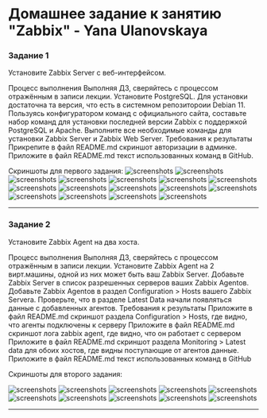 # Домашнее задание к занятию "Zabbix" - Yana Ulanovskaya

### Задание 1

Установите Zabbix Server с веб-интерфейсом.

Процесс выполнения
Выполняя ДЗ, сверяйтесь с процессом отражённым в записи лекции.
Установите PostgreSQL. Для установки достаточна та версия, что есть в системном репозитороии Debian 11.
Пользуясь конфигуратором команд с официального сайта, составьте набор команд для установки последней версии Zabbix с поддержкой PostgreSQL и Apache.
Выполните все необходимые команды для установки Zabbix Server и Zabbix Web Server.
Требования к результаты
Прикрепите в файл README.md скриншот авторизации в админке.
Приложите в файл README.md текст использованных команд в GitHub.

Скриншоты для первого задания:
![screenshots](https://github.com/Lamofaq/1hw/blob/main/IMG/1.1.PNG)
![screenshots](https://github.com/Lamofaq/1hw/blob/main/IMG/1.PNG)
![screenshots](https://github.com/Lamofaq/1hw/blob/main/IMG/2.PNG)
![screenshots](https://github.com/Lamofaq/1hw/blob/main/IMG/3.PNG)
![screenshots](https://github.com/Lamofaq/1hw/blob/main/IMG/4.PNG)
![screenshots](https://github.com/Lamofaq/1hw/blob/main/IMG/5.PNG)
![screenshots](https://github.com/Lamofaq/1hw/blob/main/IMG/6.PNG)
![screenshots](https://github.com/Lamofaq/1hw/blob/main/IMG/7.PNG)
![screenshots](https://github.com/Lamofaq/1hw/blob/main/IMG/8.PNG)
![screenshots](https://github.com/Lamofaq/1hw/blob/main/IMG/9.PNG)
![screenshots](https://github.com/Lamofaq/1hw/blob/main/IMG/10.PNG)
![screenshots](https://github.com/Lamofaq/1hw/blob/main/IMG/11.PNG)
![screenshots](https://github.com/Lamofaq/1hw/blob/main/IMG/12.PNG)
![screenshots](https://github.com/Lamofaq/1hw/blob/main/IMG/13.PNG)
![screenshots](https://github.com/Lamofaq/1hw/blob/main/IMG/14.PNG)
![screenshots](https://github.com/Lamofaq/1hw/blob/main/IMG/15.PNG)

---


### Задание 2

Установите Zabbix Agent на два хоста.

Процесс выполнения
Выполняя ДЗ, сверяйтесь с процессом отражённым в записи лекции.
Установите Zabbix Agent на 2 вирт.машины, одной из них может быть ваш Zabbix Server.
Добавьте Zabbix Server в список разрешенных серверов ваших Zabbix Agentов.
Добавьте Zabbix Agentов в раздел Configuration > Hosts вашего Zabbix Servera.
Проверьте, что в разделе Latest Data начали появляться данные с добавленных агентов.
Требования к результаты
Приложите в файл README.md скриншот раздела Configuration > Hosts, где видно, что агенты подключены к серверу
Приложите в файл README.md скриншот лога zabbix agent, где видно, что он работает с сервером
Приложите в файл README.md скриншот раздела Monitoring > Latest data для обоих хостов, где видны поступающие от агентов данные.
Приложите в файл README.md текст использованных команд в GitHub

Скриншоты для второго задания: 

![screenshots](https://github.com/Lamofaq/1hw/blob/main/IMG/a.PNG)
![screenshots](https://github.com/Lamofaq/1hw/blob/main/IMG/b.PNG)
![screenshots](https://github.com/Lamofaq/1hw/blob/main/IMG/c.PNG)
![screenshots](https://github.com/Lamofaq/1hw/blob/main/IMG/d.PNG)
![screenshots](https://github.com/Lamofaq/1hw/blob/main/IMG/e.PNG)
![screenshots](https://github.com/Lamofaq/1hw/blob/main/IMG/f.PNG)
![screenshots](https://github.com/Lamofaq/1hw/blob/main/IMG/g.PNG)
![screenshots](https://github.com/Lamofaq/1hw/blob/main/IMG/h.PNG)
![screenshots](https://github.com/Lamofaq/1hw/blob/main/IMG/i.PNG)
![screenshots](https://github.com/Lamofaq/1hw/blob/main/IMG/j.PNG)


---
